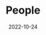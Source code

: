 ---
title: People
date: 2022-10-24

type: landing

sections:
  - block: people
    content:
      title: Current Group Members
      # Choose which groups/teams of users to display.
      #   Edit `user_groups` in each user's profile to add them to one or more of these groups.
      user_groups:
          # - Director
          - Postdocs
          - PhD Students
          - MPhil Students
          - Visiting Scholars
          - Alumni
      sort_by: Params.last_name
      sort_ascending: true
    design:
      show_interests: true
      show_role: true
      show_social: true
---